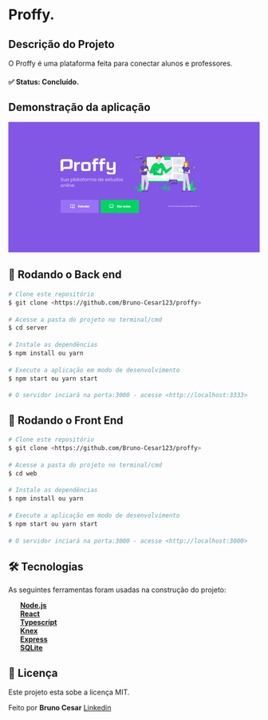 # Proffy.


## Descrição do Projeto
<p>O Proffy é uma plataforma feita para conectar alunos e professores.</p>


<h4> 
	✅  Status: Concluído.
</h4>

<h2>Demonstração da aplicação</h2>

<div>
  <img width="900px" src="./.github/landing.PNG">
</div>


## 🎲 Rodando o Back end 

```bash
# Clone este repositório
$ git clone <https://github.com/Bruno-Cesar123/proffy>

# Acesse a pasta do projeto no terminal/cmd
$ cd server

# Instale as dependências
$ npm install ou yarn 

# Execute a aplicação em modo de desenvolvimento
$ npm start ou yarn start

# O servidor inciará na porta:3000 - acesse <http://localhost:3333>
```

## 🎲 Rodando o Front End 

```bash
# Clone este repositório
$ git clone <https://github.com/Bruno-Cesar123/proffy>

# Acesse a pasta do projeto no terminal/cmd
$ cd web

# Instale as dependências
$ npm install ou yarn 

# Execute a aplicação em modo de desenvolvimento
$ npm start ou yarn start

# O servidor inciará na porta:3000 - acesse <http://localhost:3000>
```


## 🛠 Tecnologias 

<p>As seguintes ferramentas foram usadas na construção do projeto:</p>

<div>
  <ul>
    <li style="list-style: none"> <a href="https://nodejs.org/en/"> <strong>Node.js</strong> </a></li>
    <li style="list-style: none"> <a href="https://pt-br.reactjs.org/"> <strong>React</strong> </a></li>
    <li style="list-style: none"> <a href="https://www.typescriptlang.org/"> <strong>Typescript</strong> </a></li>
    <li style="list-style: none"> <a href="https://knexjs.org/"> <strong>Knex</strong> </a></li>
    <li style="list-style: none"> <a href="https://expressjs.com/pt-br/"> <strong>Express</strong> </a></li>
    <li style="list-style: none"> <a href="https://www.sqlite.org/index.html"> <strong>SQLite</strong> </a></li>
  </ul>
  </ul>
</div>

## 📝 Licença

<p>Este projeto esta sobe a licença MIT.</p>

<p>Feito por <strong>Bruno Cesar</strong> <a href="https://www.linkedin.com/in/bruno-cesar-b0039715a/">Linkedin</a>